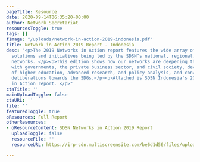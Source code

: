 ```yaml
---
pageTitle: Resource
date: 2020-09-14T06:35:20+00:00
author: Network Secretariat
resourcesToggle: true
tags: []
fImage: "/uploads/network-in-action-2019-indonesia.pdf"
title: Network in Action 2019 Report - Indonesia
desc: "<p>The 2019 Networks in Action report features the wide array of innovative
  solutions and initiatives being led by the SDSN’s national, regional, and thematic
  networks. </p><p>This edition shows how our networks are deepening their partnerships
  with governments, the private business sector, and civil society, developing programs
  of higher education, advanced research, and policy analysis, and convening multi-stakeholder
  deliberations towards the SDGs.</p><p>Attached is SDSN Indonesia's 2019 Network
  in Action report. </p>"
ctaTitle: ''
mainUploadToggle: false
ctaURL: ''
file: ''
featuredToggle: true
oResources: Full Report
otherResources:
- oResourceContent: SDSN Networks in Action 2019 Report
  uploadToggle: false
  resourceFile: ''
  resourceURL: https://irp-cdn.multiscreensite.com/be6d1d56/files/uploaded/SDSN%202019%20networks%20report.pdf

---
```

